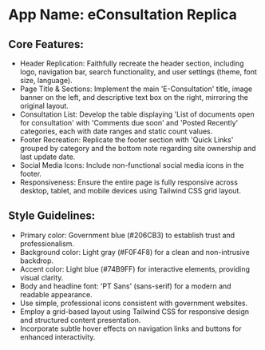 # **App Name**: eConsultation Replica

## Core Features:

- Header Replication: Faithfully recreate the header section, including logo, navigation bar, search functionality, and user settings (theme, font size, language).
- Page Title & Sections: Implement the main 'E-Consultation' title, image banner on the left, and descriptive text box on the right, mirroring the original layout.
- Consultation List: Develop the table displaying 'List of documents open for consultation' with 'Comments due soon' and 'Posted Recently' categories, each with date ranges and static count values.
- Footer Recreation: Replicate the footer section with 'Quick Links' grouped by category and the bottom note regarding site ownership and last update date.
- Social Media Icons: Include non-functional social media icons in the footer.
- Responsiveness: Ensure the entire page is fully responsive across desktop, tablet, and mobile devices using Tailwind CSS grid layout.

## Style Guidelines:

- Primary color: Government blue (#206CB3) to establish trust and professionalism.
- Background color: Light gray (#F0F4F8) for a clean and non-intrusive backdrop.
- Accent color: Light blue (#74B9FF) for interactive elements, providing visual clarity.
- Body and headline font: 'PT Sans' (sans-serif) for a modern and readable appearance.
- Use simple, professional icons consistent with government websites.
- Employ a grid-based layout using Tailwind CSS for responsive design and structured content presentation.
- Incorporate subtle hover effects on navigation links and buttons for enhanced interactivity.